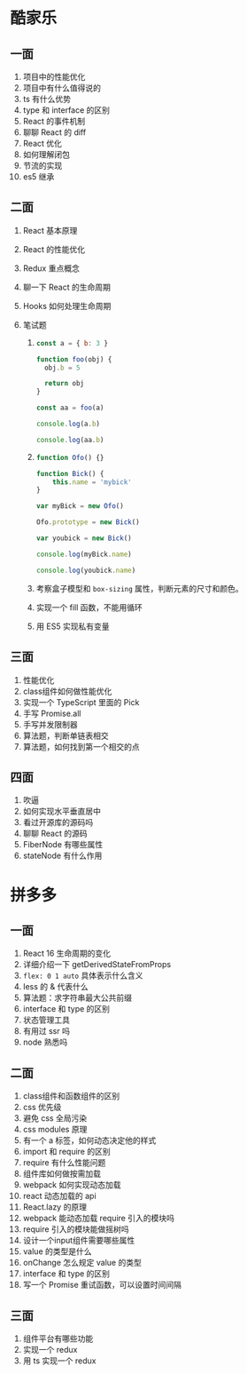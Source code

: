 # 酷家乐

## 一面

1.  项目中的性能优化
2.  项目中有什么值得说的
3.  ts 有什么优势
4.  type 和 interface 的区别
5.  React 的事件机制
6.  聊聊 React 的 diff
7.  React 优化
8.  如何理解闭包
9.  节流的实现
10.  es5 继承

## 二面

1.  React 基本原理

2.  React 的性能优化

3.  Redux 重点概念

4.  聊一下 React 的生命周期

5.  Hooks 如何处理生命周期

6.  笔试题

    1.  ```js
        const a = { b: 3 }
        
        function foo(obj) {
          obj.b = 5
        
          return obj
        }
        
        const aa = foo(a)
        
        console.log(a.b)
        
        console.log(aa.b)
        
        ```

    2.  ```js
        function Ofo() {}
        
        function Bick() {
        	this.name = 'mybick'
        }
        
        var myBick = new Ofo()
        
        Ofo.prototype = new Bick()
        
        var youbick = new Bick()
        
        console.log(myBick.name)
        
        console.log(youbick.name)
        
        ```

    3.  考察盒子模型和 `box-sizing` 属性，判断元素的尺寸和颜色。

    4.  实现一个 fill 函数，不能用循环

    5.  用 ES5 实现私有变量

## 三面

1.  性能优化
2.  class组件如何做性能优化
3.  实现一个 TypeScript 里面的 Pick
4.  手写 Promise.all
5.  手写并发限制器
6.  算法题，判断单链表相交
7.  算法题，如何找到第一个相交的点

## 四面

1.  吹逼
2.  如何实现水平垂直居中
3.  看过开源库的源码吗
4.  聊聊 React 的源码
5.  FiberNode 有哪些属性
6.  stateNode 有什么作用



# 拼多多

## 一面

1.  React 16 生命周期的变化
2.  详细介绍一下 getDerivedStateFromProps
3.  `flex: 0 1 auto` 具体表示什么含义
4.  less 的 & 代表什么
5.  算法题：求字符串最大公共前缀
6.  interface 和 type 的区别
7.  状态管理工具
8.  有用过 ssr 吗
9.  node 熟悉吗

## 二面

1.  class组件和函数组件的区别
2.  css 优先级
3.  避免 css 全局污染
4.  css modules 原理
5.  有一个 a 标签，如何动态决定他的样式
6.  import 和 require 的区别
7.  require 有什么性能问题
8.  组件库如何做按需加载
9.  webpack 如何实现动态加载
10.  react 动态加载的 api
11.  React.lazy 的原理
12.  webpack 能动态加载 require 引入的模块吗
13.  require 引入的模块能做摇树吗
14.  设计一个input组件需要哪些属性
15.  value 的类型是什么
16.  onChange 怎么规定 value 的类型
17.  interface 和 type 的区别
18.  写一个 Promise 重试函数，可以设置时间间隔

## 三面

1.  组件平台有哪些功能
2.  实现一个 redux
3.  用 ts 实现一个 redux

